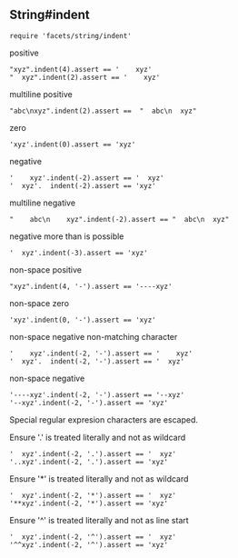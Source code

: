 ## String#indent

    require 'facets/string/indent'

positive

    "xyz".indent(4).assert == '    xyz'
    "  xyz".indent(2).assert == '    xyz'

multiline positive

    "abc\nxyz".indent(2).assert ==  "  abc\n  xyz"

zero

    'xyz'.indent(0).assert == 'xyz'

negative

    '    xyz'.indent(-2).assert == '  xyz'
    '  xyz'.  indent(-2).assert == 'xyz'

multiline negative

    "    abc\n    xyz".indent(-2).assert == "  abc\n  xyz"

negative more than is possible

    '  xyz'.indent(-3).assert == 'xyz'

non-space positive

    "xyz".indent(4, '-').assert == '----xyz'

non-space zero

    'xyz'.indent(0, '-').assert == 'xyz'

non-space negative non-matching character

    '    xyz'.indent(-2, '-').assert == '    xyz'
    '  xyz'.  indent(-2, '-').assert == '  xyz'

non-space negative

    '----xyz'.indent(-2, '-').assert == '--xyz'
    '--xyz'.indent(-2, '-').assert == 'xyz'

Special regular expresion characters are escaped.

Ensure '.' is treated literally and not as wildcard
  
    '  xyz'.indent(-2, '.').assert == '  xyz'
    '..xyz'.indent(-2, '.').assert == 'xyz'

Ensure '*' is treated literally and not as wildcard

    '  xyz'.indent(-2, '*').assert == '  xyz'
    '**xyz'.indent(-2, '*').assert == 'xyz'

Ensure '^' is treated literally and not as line start

    '  xyz'.indent(-2, '^').assert == '  xyz'
    '^^xyz'.indent(-2, '^').assert == 'xyz'

